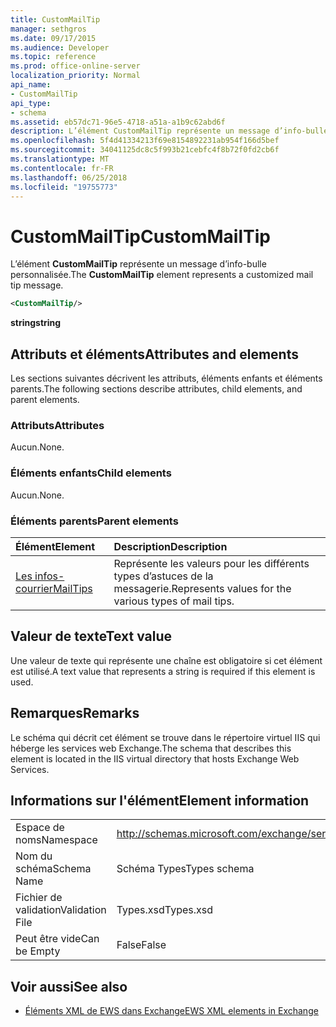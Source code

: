 ```yaml
---
title: CustomMailTip
manager: sethgros
ms.date: 09/17/2015
ms.audience: Developer
ms.topic: reference
ms.prod: office-online-server
localization_priority: Normal
api_name:
- CustomMailTip
api_type:
- schema
ms.assetid: eb57dc71-96e5-4718-a51a-a1b9c62abd6f
description: L’élément CustomMailTip représente un message d’info-bulle personnalisée.
ms.openlocfilehash: 5f4d41334213f69e8154892231ab954f166d5bef
ms.sourcegitcommit: 34041125dc8c5f993b21cebfc4f8b72f0fd2cb6f
ms.translationtype: MT
ms.contentlocale: fr-FR
ms.lasthandoff: 06/25/2018
ms.locfileid: "19755773"
---
```

# <a name="custommailtip"></a><span data-ttu-id="6cb30-103">CustomMailTip</span><span class="sxs-lookup"><span data-stu-id="6cb30-103">CustomMailTip</span></span>

<span data-ttu-id="6cb30-104">L’élément **CustomMailTip** représente un message d’info-bulle personnalisée.</span><span class="sxs-lookup"><span data-stu-id="6cb30-104">The **CustomMailTip** element represents a customized mail tip message.</span></span> 
  
```XML
<CustomMailTip/>
```

 <span data-ttu-id="6cb30-105">**string**</span><span class="sxs-lookup"><span data-stu-id="6cb30-105">**string**</span></span>
## <a name="attributes-and-elements"></a><span data-ttu-id="6cb30-106">Attributs et éléments</span><span class="sxs-lookup"><span data-stu-id="6cb30-106">Attributes and elements</span></span>

<span data-ttu-id="6cb30-107">Les sections suivantes décrivent les attributs, éléments enfants et éléments parents.</span><span class="sxs-lookup"><span data-stu-id="6cb30-107">The following sections describe attributes, child elements, and parent elements.</span></span>
  
### <a name="attributes"></a><span data-ttu-id="6cb30-108">Attributs</span><span class="sxs-lookup"><span data-stu-id="6cb30-108">Attributes</span></span>

<span data-ttu-id="6cb30-109">Aucun.</span><span class="sxs-lookup"><span data-stu-id="6cb30-109">None.</span></span>
  
### <a name="child-elements"></a><span data-ttu-id="6cb30-110">Éléments enfants</span><span class="sxs-lookup"><span data-stu-id="6cb30-110">Child elements</span></span>

<span data-ttu-id="6cb30-111">Aucun.</span><span class="sxs-lookup"><span data-stu-id="6cb30-111">None.</span></span>
  
### <a name="parent-elements"></a><span data-ttu-id="6cb30-112">Éléments parents</span><span class="sxs-lookup"><span data-stu-id="6cb30-112">Parent elements</span></span>

|<span data-ttu-id="6cb30-113">**Élément**</span><span class="sxs-lookup"><span data-stu-id="6cb30-113">**Element**</span></span>|<span data-ttu-id="6cb30-114">**Description**</span><span class="sxs-lookup"><span data-stu-id="6cb30-114">**Description**</span></span>|
|:-----|:-----|
|[<span data-ttu-id="6cb30-115">Les infos-courrier</span><span class="sxs-lookup"><span data-stu-id="6cb30-115">MailTips</span></span>](mailtips.md) <br/> |<span data-ttu-id="6cb30-116">Représente les valeurs pour les différents types d’astuces de la messagerie.</span><span class="sxs-lookup"><span data-stu-id="6cb30-116">Represents values for the various types of mail tips.</span></span>  <br/> |
   
## <a name="text-value"></a><span data-ttu-id="6cb30-117">Valeur de texte</span><span class="sxs-lookup"><span data-stu-id="6cb30-117">Text value</span></span>

<span data-ttu-id="6cb30-118">Une valeur de texte qui représente une chaîne est obligatoire si cet élément est utilisé.</span><span class="sxs-lookup"><span data-stu-id="6cb30-118">A text value that represents a string is required if this element is used.</span></span>
  
## <a name="remarks"></a><span data-ttu-id="6cb30-119">Remarques</span><span class="sxs-lookup"><span data-stu-id="6cb30-119">Remarks</span></span>

<span data-ttu-id="6cb30-120">Le schéma qui décrit cet élément se trouve dans le répertoire virtuel IIS qui héberge les services web Exchange.</span><span class="sxs-lookup"><span data-stu-id="6cb30-120">The schema that describes this element is located in the IIS virtual directory that hosts Exchange Web Services.</span></span>
  
## <a name="element-information"></a><span data-ttu-id="6cb30-121">Informations sur l'élément</span><span class="sxs-lookup"><span data-stu-id="6cb30-121">Element information</span></span>

|||
|:-----|:-----|
|<span data-ttu-id="6cb30-122">Espace de noms</span><span class="sxs-lookup"><span data-stu-id="6cb30-122">Namespace</span></span>  <br/> |http://schemas.microsoft.com/exchange/services/2006/types  <br/> |
|<span data-ttu-id="6cb30-123">Nom du schéma</span><span class="sxs-lookup"><span data-stu-id="6cb30-123">Schema Name</span></span>  <br/> |<span data-ttu-id="6cb30-124">Schéma Types</span><span class="sxs-lookup"><span data-stu-id="6cb30-124">Types schema</span></span>  <br/> |
|<span data-ttu-id="6cb30-125">Fichier de validation</span><span class="sxs-lookup"><span data-stu-id="6cb30-125">Validation File</span></span>  <br/> |<span data-ttu-id="6cb30-126">Types.xsd</span><span class="sxs-lookup"><span data-stu-id="6cb30-126">Types.xsd</span></span>  <br/> |
|<span data-ttu-id="6cb30-127">Peut être vide</span><span class="sxs-lookup"><span data-stu-id="6cb30-127">Can be Empty</span></span>  <br/> |<span data-ttu-id="6cb30-128">False</span><span class="sxs-lookup"><span data-stu-id="6cb30-128">False</span></span>  <br/> |
   
## <a name="see-also"></a><span data-ttu-id="6cb30-129">Voir aussi</span><span class="sxs-lookup"><span data-stu-id="6cb30-129">See also</span></span>



- [<span data-ttu-id="6cb30-130">Éléments XML de EWS dans Exchange</span><span class="sxs-lookup"><span data-stu-id="6cb30-130">EWS XML elements in Exchange</span></span>](ews-xml-elements-in-exchange.md)

